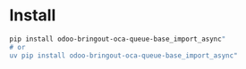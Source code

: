 # Install

```bash
pip install odoo-bringout-oca-queue-base_import_async"
# or
uv pip install odoo-bringout-oca-queue-base_import_async"
```
